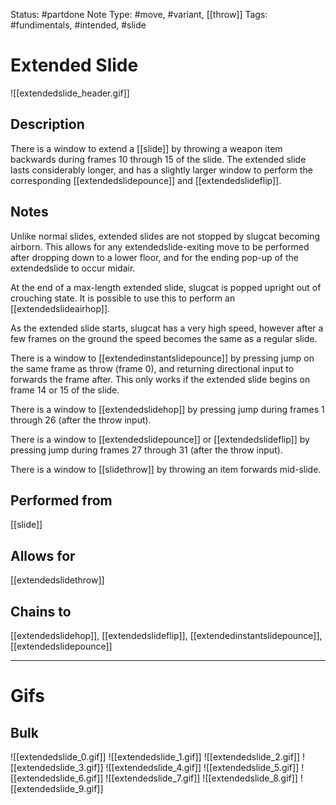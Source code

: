 Status: #partdone
Note Type: #move, #variant, [[throw]]
Tags: #fundimentals, #intended, #slide 

# Extended Slide
![[extendedslide_header.gif]]
## Description
There is a window to extend a [[slide]] by throwing a weapon item backwards during frames 10 through 15 of the slide. The extended slide lasts considerably longer, and has a slightly larger window to perform the corresponding [[extendedslidepounce]] and [[extendedslideflip]].

## Notes
Unlike normal slides, extended slides are not stopped by slugcat becoming airborn. This allows for any extendedslide-exiting move to be performed after dropping down to a lower floor, and for the ending pop-up of the extendedslide to occur midair.

At the end of a max-length extended slide, slugcat is popped upright out of crouching state. It is possible to use this to perform an [[extendedslideairhop]].

As the extended slide starts, slugcat has a very high speed, however after a few frames on the ground the speed becomes the same as a regular slide.

There is a window to [[extendedinstantslidepounce]] by pressing jump on the same frame as throw (frame 0), and returning directional input to forwards the frame after. This only works if the extended slide begins on frame 14 or 15 of the slide.

There is a window to [[extendedslidehop]] by pressing jump during frames 1 through 26 (after the throw input).

There is a window to [[extendedslidepounce]] or [[extendedslideflip]] by pressing jump during frames 27 through 31 (after the throw input).

There is a window to [[slidethrow]] by throwing an item forwards mid-slide.

## Performed from
[[slide]]

## Allows for
[[extendedslidethrow]]

## Chains to
[[extendedslidehop]], [[extendedslideflip]], [[extendedinstantslidepounce]], [[extendedslidepounce]]

___
# Gifs
## Bulk
![[extendedslide_0.gif]]
![[extendedslide_1.gif]]
![[extendedslide_2.gif]]
![[extendedslide_3.gif]]
![[extendedslide_4.gif]]
![[extendedslide_5.gif]]
![[extendedslide_6.gif]]
![[extendedslide_7.gif]]
![[extendedslide_8.gif]]
![[extendedslide_9.gif]]